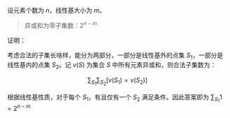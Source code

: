 设元素个数为 $n$，线性基大小为 $m$。

> 异或和为零子集数：$2^{n-m}$

证明：

考虑合法的子集长啥样，能分为两部分，一部分是线性基外的点集 $S_1$，一部分是线性基内的点集 $S_2$。记 $v (S)$ 为集合 $S$ 中所有元素异或和，则合法子集数为：

$$
\sum_{S_1}\sum_{S_2} [v (S_1) = v (S_2)]
$$

根据线性基性质，对于每个 $S_1$，有且仅有一个 $S_2$ 满足条件。因此答案即为 $\sum_{S_1}1 = 2^{n-m}$